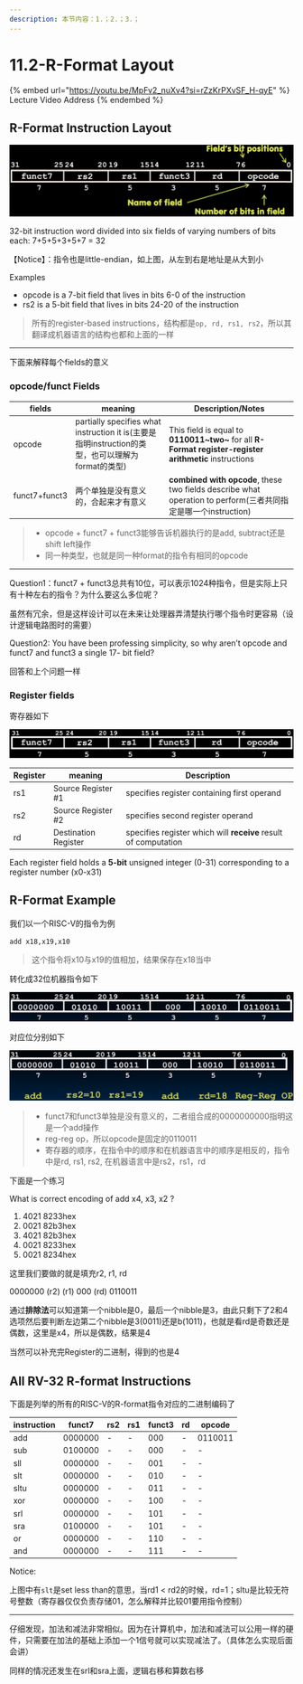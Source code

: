 ```yaml
---
description: 本节内容：1.；2.；3.；
---
```


# 11.2-R-Format Layout

{% embed url="https://youtu.be/MpFv2_nuXv4?si=rZzKrPXvSF_H-qyE" %}
Lecture Video Address
{% endembed %}

## R-Format Instruction Layout

![image-20240607083106247](.image/image-20240607083106247.png)

32-bit instruction word divided into six fields of varying numbers of bits each: 7+5+5+3+5+7 = 32

【Notice】：指令也是little-endian，如上图，从左到右是地址是从大到小

Examples

- opcode is a 7-bit field that lives in bits 6-0 of the instruction
- rs2 is a 5-bit field that lives in bits 24-20 of the instruction

> 所有的register-based instructions，结构都是`op, rd, rs1, rs2`，所以其翻译成机器语言的结构也都和上面的一样

---

下面来解释每个fields的意义

### opcode/funct Fields

| fields        | meaning                                                      | Description/Notes                                            |
| ------------- | ------------------------------------------------------------ | ------------------------------------------------------------ |
| opcode        | partially specifies what instruction it is(主要是指明instruction的类型，也可以理解为format的类型) | This field is equal to **0110011~two~** for all **R-Format register-register arithmetic** instructions |
| funct7+funct3 | 两个单独是没有意义的，合起来才有意义                         | **combined with opcode**, these two fields describe what operation to perform(三者共同指定是哪一个instruction) |

> - opcode + funct7 + funct3能够告诉机器执行的是add, subtract还是shift left操作
> - 同一种类型，也就是同一种format的指令有相同的opcode

---

Question1：funct7 + funct3总共有10位，可以表示1024种指令，但是实际上只有十种左右的指令？为什么要这么多位呢？

虽然有冗余，但是这样设计可以在未来让处理器弄清楚执行哪个指令时更容易（设计逻辑电路图时的需要）

Question2: You have been professing simplicity, so why aren’t opcode and funct7 and funct3 a single 17- bit field?

回答和上个问题一样

### Register fields

寄存器如下 

![image-20240607094235968](.image/image-20240607094235968.png)

| Register | meaning              | Description                                                  |
| -------- | -------------------- | ------------------------------------------------------------ |
| rs1      | Source Register #1   | specifies register containing first operand                  |
| rs2      | Source Register #2   | specifies second register operand                            |
| rd       | Destination Register | specifies register which will **receive** result of computation |

Each register field holds a **5-bit** unsigned integer (0-31) corresponding to a register number (x0-x31)

## R-Format Example

我们以一个RISC-V的指令为例

```assembly
add x18,x19,x10
```

> 这个指令将x10与x19的值相加，结果保存在x18当中

转化成32位机器指令如下

![image-20240607094526499](.image/image-20240607094526499.png)

对应位分别如下

![image-20240607094556702](.image/image-20240607094556702.png)

> - funct7和funct3单独是没有意义的，二者组合成的0000000000指明这是一个add操作
> - reg-reg op，所以opcode是固定的0110011
> - 寄存器的顺序，在指令中的顺序和在机器语言中的顺序是相反的，指令中是rd, rs1, rs2, 在机器语言中是rs2，rs1，rd

下面是一个练习

What is correct encoding of add x4, x3, x2 ?

1. 4021 8233hex
2. 0021 82b3hex
3. 4021 82b3hex
4. 0021 8233hex
5. 0021 8234hex

这里我们要做的就是填充r2, r1, rd

0000000 (r2) (r1) 000 (rd) 0110011

通过**排除法**可以知道第一个nibble是0，最后一个nibble是3，由此只剩下了2和4选项然后要判断左边第二个nibble是3(0011)还是b(1011)，也就是看rd是奇数还是偶数，这里是x4，所以是偶数，结果是4

当然可以补充完Register的二进制，得到的也是4

## All RV-32 R-format Instructions

下面是列举的所有的RISC-V的R-format指令对应的二进制编码了

| instruction | funct7  | rs2  | rs1  | funct3 | rd   | opcode  |
| ----------- | ------- | ---- | ---- | ------ | ---- | ------- |
| add         | 0000000 | -    | -    | 000    | -    | 0110011 |
| sub         | 0100000 | -    | -    | 000    | -    | -       |
| sll         | 0000000 | -    | -    | 001    | -    | -       |
| slt         | 0000000 | -    | -    | 010    | -    | -       |
| sltu        | 0000000 | -    | -    | 011    | -    | -       |
| xor         | 0000000 | -    | -    | 100    | -    | -       |
| srl         | 0000000 | -    | -    | 101    | -    | -       |
| sra         | 0100000 | -    | -    | 101    | -    | -       |
| or          | 0000000 | -    | -    | 110    | -    | -       |
| and         | 0000000 | -    | -    | 111    | -    | -       |

Notice:

上图中有`slt`是set less than的意思，当rd1 < rd2的时候，rd=1；sltu是比较无符号整数（寄存器仅仅负责存储01，怎么解释并比较01要用指令控制）

---

仔细发现，加法和减法非常相似。因为在计算机中，加法和减法可以公用一样的硬件，只需要在加法的基础上添加一个1信号就可以实现减法了。（具体怎么实现后面会讲）

同样的情况还发生在srl和sra上面，逻辑右移和算数右移
